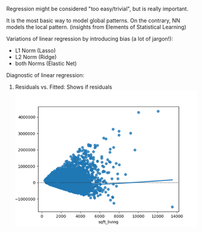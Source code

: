 

Regression might be considered "too easy/trivial", but is really important.

It is the most basic way to model global patterns. On the contrary, NN models the local pattern. 
(insights from Elements of Statistical Learning)


Variations of linear regression by introducing bias (a lot of jargon!):
+ L1 Norm (Lasso)
+ L2 Norm (Ridge)
+ both Norms (Elastic Net)

Diagnostic of linear regression:
1. Residuals vs. Fitted: Shows if residuals 
![Alt text](figures/residual_plot.png?raw=true "Optional Title")
